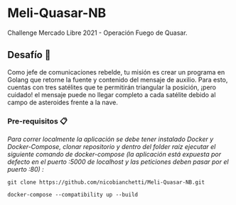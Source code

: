 # Meli-Quasar-NB
Challenge Mercado Libre 2021 - Operación Fuego de Quasar.

## Desafío 🚀

Como jefe de comunicaciones rebelde, tu misión es crear un programa en Golang que retorne
la fuente y contenido del mensaje de auxilio. Para esto, cuentas con tres satélites que te
permitirán triangular la posición, ¡pero cuidado! el mensaje puede no llegar completo a cada
satélite debido al campo de asteroides frente a la nave.

### Pre-requisitos 📋

_Para correr localmente la aplicación se debe tener instalado Docker y Docker-Compose, clonar repositorio y dentro del folder raíz ejecutar el siguiente comando de docker-compose (la aplicación está expuesta por defecto en el puerto :5000 de localhost y las peticiones deben pasar por el puerto :80) :_

```
git clone https://github.com/nicobianchetti/Meli-Quasar-NB.git
```

```
docker-compose --compatibility up --build
```




